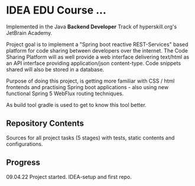 # IDEA EDU Course ...

Implemented in the Java <b>Backend Developer</b> Track of hyperskill.org's JetBrain Academy.

Project goal is to implement a "Spring boot reactive REST-Services" based platform for code sharing between developers
over the internet. The Code Sharing Platform will as well provide a web interface delivering text/html as
an API interface providing application/json content-type. Code snippets shared will also be stored in
a database.

Purpose of doing this project, is getting more familiar with CSS / html frontends and practising Spring boot
applications - also using new functional Spring 5 WebFlux routing techniques.

As build tool gradle is used to get to know this tool better.

[//]: # (Project was completed on xx.0d.22.)

## Repository Contents

Sources for all project tasks (5 stages) with tests, static contents and configurations.

## Progress

09.04.22 Project started. IDEA-setup and first repo.
